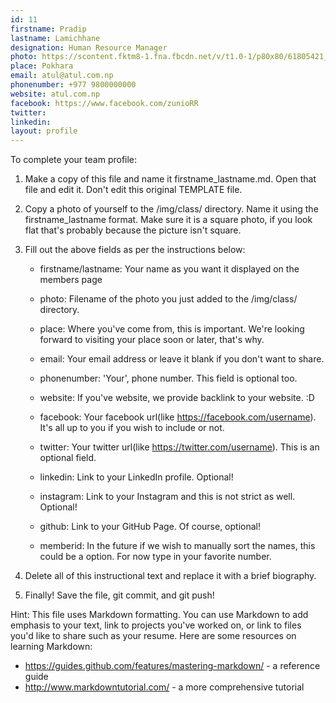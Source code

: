 ```yaml
---
id: 11
firstname: Pradip 
lastname: Lamichhane
designation: Human Resource Manager
photo: https://scontent.fktm8-1.fna.fbcdn.net/v/t1.0-1/p80x80/61805421_1552510598216434_7225887785205366784_n.jpg?_nc_cat=108&_nc_oc=AQkXtPUZZUZh-QwoHqc40P4Mj87BBjZ6Vh2VU5XjQTLTs-0J0BTItbwkmTe1fDXr-kk&_nc_ht=scontent.fktm8-1.fna&oh=74d6be363c2084f1c98a33081a0b9836&oe=5D80A16A
place: Pokhara
email: atul@atul.com.np
phonenumber: +977 9800000000
website: atul.com.np
facebook: https://www.facebook.com/zunioRR
twitter: 
linkedin: 
layout: profile
---
```


To complete your team profile:

1. 	Make a copy of this file and name it firstname_lastname.md. 
	Open that file and edit it. Don't edit this original TEMPLATE file.

2. 	Copy a photo of yourself to the /img/class/ directory. Name 
	it using the firstname_lastname format. Make sure it is a
	square photo, if you look flat that's probably because the picture
	isn't square.
	
3. 	Fill out the above fields as per the instructions below:
	
	- firstname/lastname: Your name as you want it displayed on the 
	members page 
	
	- photo: Filename of the photo you just added to the /img/class/ 
	directory. 		  
	
	- place: Where you've come from, this is important. We're looking 
	forward to visiting your place soon or later, that's why.
    
	- email: Your email address or leave it blank if you don't want to 
	share.
    
	- phonenumber: 'Your', phone number. This field is optional too.
	
	- website: If you've website, we provide backlink to your website. :D
    
	- facebook: Your facebook url(like https://facebook.com/username). 
	It's all up to you if you wish to include or not.
    
	- twitter: Your twitter url(like https://twitter.com/username). This is an
   	optional field.
    
	- linkedin: Link to your LinkedIn profile. Optional!  
    
	- instagram: Link to your Instagram and this is not strict as well. Optional!
	
	- github: Link to your GitHub Page. Of course, optional!
    
	- memberid: In the future if we wish to manually sort the names, this 
	could be a option. For now type in your favorite number.	  

4. 	Delete all of this instructional text and replace it with a brief biography.

5. 	Finally! Save the file, git commit, and git push!

Hint: This file uses Markdown formatting. You can use Markdown to add emphasis
to your text, link to projects you've worked on, or link to files you'd like to
share such as your resume. Here are some resources on learning Markdown:
  - https://guides.github.com/features/mastering-markdown/ - a reference
    guide
  - http://www.markdowntutorial.com/ - a more comprehensive tutorial